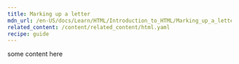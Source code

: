 ```yaml
---
title: Marking up a letter
mdn_url: /en-US/docs/Learn/HTML/Introduction_to_HTML/Marking_up_a_letter
related_content: /content/related_content/html.yaml
recipe: guide
---
```

some content here

